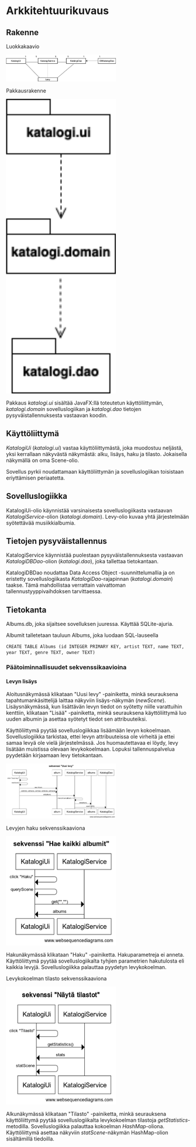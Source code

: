 # Arkkitehtuurikuvaus

## Rakenne

Luokkakaavio

<img src="https://raw.githubusercontent.com/SuloKM/ot-harjoitustyo/master/dokumentaatio/kuvat/luokkakaavio_uusi.png" width="300">

Pakkausrakenne

<img src="https://raw.githubusercontent.com/SuloKM/ot-harjoitustyo/master/dokumentaatio/kuvat/pakkausrakenne.png" width="300">

Pakkaus _katalogi.ui_ sisältää JavaFX:llä toteutetun käyttöliittymän, _katalogi.domain_ sovelluslogiikan ja _katalogi.dao_ tietojen pysyväistallennuksesta vastaavan koodin.

## Käyttöliittymä

_KatalogiUi_ (_katalogi.ui_) vastaa käyttöliittymästä, joka muodostuu neljästä, yksi kerrallaan näkyvästä näkymästä: alku, lisäys, haku ja tilasto. Jokaisella näkymällä on oma Scene-olio.

Sovellus pyrkii noudattamaan käyttöliittymän ja sovelluslogiikan toisistaan eriyttämisen periaatetta.

## Sovelluslogiikka

KatalogiUi-olio käynnistää varsinaisesta sovelluslogiikasta vastaavan _KatalogiService_-olion (_katalogi.domain_). Levy-olio kuvaa yhtä järjestelmään syötettävää musiikkialbumia.

## Tietojen pysyväistallennus

KatalogiService käynnistää puolestaan pysyväistallennuksesta vastaavan _KatalogiDBDao_-olion (_katalogi.dao_), joka tallettaa tietokantaan.

KatalogiDBDao noudattaa Data Access Object -suunnittelumallia ja on eristetty sovelluslogiikasta _KatalogiDao_-rajapinnan (_katalogi.domain_) taakse. Tämä mahdollistaa verrattain vaivattoman tallennustyyppivaihdoksen tarvittaessa.

## Tietokanta

Albums.db, joka sijaitsee sovelluksen juuressa. Käyttää SQLite-ajuria.

Albumit talletetaan tauluun Albums, joka luodaan SQL-lauseella
```
CREATE TABLE Albums (id INTEGER PRIMARY KEY, artist TEXT, name TEXT, year TEXT, genre TEXT, owner TEXT)
```

### Päätoiminnallisuudet sekvenssikaavioina

#### Levyn lisäys

Aloitusnäkymässä klikataan "Uusi levy" -painiketta, minkä seurauksena tapahtumankäsittelijä laittaa näkyviin lisäys-näkymän (_newScene_). Lisäysnäkymässä, kun lisättävän levyn tiedot on syötetty niille varattuihin kenttiin, klikataan "Lisää" -painiketta, minkä seurauksena käyttöliittymä luo uuden albumin ja asettaa syötetyt tiedot sen attribuuteiksi.

Käyttöliittymä pyytää sovelluslogiikkaa lisäämään levyn kokoelmaan. Sovelluslogiikka tarkistaa, ettei levyn attribuuteissa ole virheitä ja ettei samaa levyä ole vielä järjestelmässä. Jos huomautettavaa ei löydy, levy lisätään muistissa olevaan levykokoelmaan. Lopuksi tallennuspalvelua pyydetään kirjaamaan levy tietokantaan.

<img src="https://raw.githubusercontent.com/SuloKM/ot-harjoitustyo/master/dokumentaatio/kuvat/sekvenssi_uusilevy.png" width="300">

Levyjen haku sekvenssikaaviona

<img src="https://raw.githubusercontent.com/SuloKM/ot-harjoitustyo/master/dokumentaatio/kuvat/sekvenssi_haku.png" width="300">

Hakunäkymässä klikataan "Haku" -painiketta. Hakuparametreja ei anneta. Käyttöliittymä pyytää sovelluslogiikalta tyhjien parametrien hakutulosta eli kaikkia levyjä. Sovelluslogiikka palauttaa pyydetyn levykokoelman.

Levykokoelman tilasto sekvenssikaaviona

<img src="https://raw.githubusercontent.com/SuloKM/ot-harjoitustyo/master/dokumentaatio/kuvat/sekvenssi_tilasto.png" width="300">

Alkunäkymässä klikataan "Tilasto" -painiketta, minkä seurauksena käyttöliittymä pyytää sovelluslogiikalta levykokoelman tilastoja _getStatistics_-metodilla. Sovelluslogiikka palauttaa kokoelman _HashMap_-oliona. Käyttöliittymä asettaa näkyviin _statScene_-näkymän HashMap-olion sisältämillä tiedoilla.
